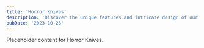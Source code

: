 ```yaml
---
title: 'Horror Knives'
description: 'Discover the unique features and intricate design of our Horror Knives. Perfect for various applications, this piece adds a touch of creativity and innovation to any setting.'
pubDate: '2023-10-23'
---
```


Placeholder content for Horror Knives.
